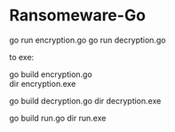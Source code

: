 # Ransomeware-Go

go run encryption.go
go run decryption.go


to exe:

go build encryption.go   
dir encryption.exe

go build decryption.go
dir decryption.exe

go build run.go
dir run.exe
